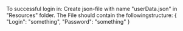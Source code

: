 To successful login in:
Create json-file with name "userData.json" in "Resources" folder.
The File should contain the followingstructure:
{
"Login": "something", 
"Password": "something"
}
